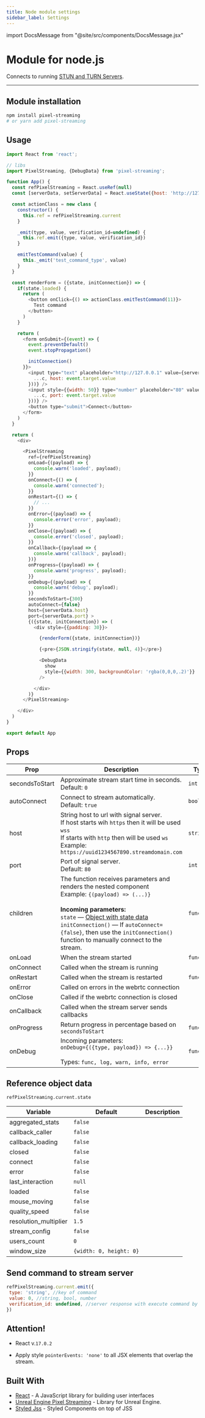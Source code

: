 ```yaml
---
title: Node module settings
sidebar_label: Settings
---
```


import DocsMessage from "@site/src/components/DocsMessage.jsx"

# Module for node.js

Connects to running [STUN and TURN Servers](https://docs.unrealengine.com/4.27/en-US/SharingAndReleasing/PixelStreaming/Hosting/).

---

## Module installation

```bash
npm install pixel-streaming
# or yarn add pixel-streaming
```

## Usage

```javascript
import React from 'react';

// libs
import PixelStreaming, {DebugData} from 'pixel-streaming';

function App() {
  const refPixelStreaming = React.useRef(null)
  const [serverData, setServerData] = React.useState({host: 'http://127.0.0.1', port: 80})

  const actionClass = new class {
    constructor() {
      this.ref = refPixelStreaming.current
    }

    _emit(type, value, verification_id=undefined) {
      this.ref.emit({type, value, verification_id})
    }

    emitTestCommand(value) {
      this._emit('test_command_type', value)
    }
  }

  const renderForm = ({state, initConnection}) => {
    if(state.loaded) {
      return (
        <button onClick={() => actionClass.emitTestCommand(11)}>
          Test command
        </button>
      )
    }

    return (
      <form onSubmit={(event) => {
        event.preventDefault()
        event.stopPropagation()

        initConnection()
      }}>
        <input type="text" placeholder="http://127.0.0.1" value={serverData.host} onChange={(event) => setServerData(c => ({
          ...c, host: event.target.value
        }))} />
        <input style={{width: 50}} type="number" placeholder="80" value={serverData.port} onChange={(event) => setServerData(c => ({
          ...c, port: event.target.value
        }))} />
        <button type="submit">Connect</button>
      </form>
    )
  }

  return (
    <div>

      <PixelStreaming
        ref={refPixelStreaming}
        onLoad={(payload) => {
          console.warn('loaded', payload);
        }}
        onConnect={() => {
          console.warn('connected');
        }}
        onRestart={() => {
          // ...
        }}
        onError={(payload) => {
          console.error('error', payload);
        }}
        onClose={(payload) => {
          console.error('closed', payload);
        }}
        onCallback={(payload => {
          console.warn('callback', payload);
        })}
        onProgress={(payload) => {
          console.warn('progress', payload);
        }}
        onDebug={(payload) => {
          console.warn('debug', payload);
        }}
        secondsToStart={300}
        autoConnect={false}
        host={serverData.host}
        port={serverData.port} >
        {({state, initConnection}) => (
          <div style={{padding: 30}}>

            {renderForm({state, initConnection})}

            {<pre>{JSON.stringify(state, null, 4)}</pre>}

            <DebugData
              show
              style={{width: 300, backgroundColor: 'rgba(0,0,0,.2)'}}
            />

          </div>
        )}
      </PixelStreaming>

    </div>
  )
}

export default App
```

## Props

| Prop           | Description                                                                                                                                                                                                                                                                                                                 | Type       |
| -------------- | --------------------------------------------------------------------------------------------------------------------------------------------------------------------------------------------------------------------------------------------------------------------------------------------------------------------------- | ---------- |
| secondsToStart | Approximate stream start time in seconds.<br/>Default: `0`                                                                                                                                                                                                                                                                  | `int`      |
| autoConnect    | Connect to stream automatically. <br/>Default: `true`                                                                                                                                                                                                                                                                       | `bool`     |
| host           | String host to url with signal server.<br/>If host starts wih `https` then it will be used `wss` <br/>If starts with `http` then will be used `ws`<br/>Example: `https://uuid1234567890.streamdomain.com`                                                                                                                   | `string`   |
| port           | Port of signal server.<br/>Default: `80`                                                                                                                                                                                                                                                                                    | `int`      |
| children       | The function receives parameters and renders the nested component <br/>Example: `{(payload) => (...)}` <br/><br/>**Incoming parameters:** <br/>`state` — [Object with state data](#ps-state)<br/>`initConnection()` — If `autoConnect={false}`, then use the `initConnection()` function to manually connect to the stream. | `function` |
| onLoad         | When the stream started                                                                                                                                                                                                                                                                                                     | `function` |
| onConnect      | Called when the stream is running                                                                                                                                                                                                                                                                                           |            |
| onRestart      | Called when the stream is restarted                                                                                                                                                                                                                                                                                         | `function` |
| onError        | Called on errors in the webrtc connection                                                                                                                                                                                                                                                                                   |            |
| onClose        | Called if the webrtc connection is closed                                                                                                                                                                                                                                                                                   |            |
| onCallback     | Called when the stream server sends callbacks                                                                                                                                                                                                                                                                               |            |
| onProgress     | Return progress in percentage based on `secondsToStart`                                                                                                                                                                                                                                                                     | `function` |
| onDebug        | Incoming parameters:<br/>`onDebug={({type, payload}) => {...}}`<br/><br/>Types: `func, log, warn, info, error`                                                                                                                                                                                                              | `function` |


<h2 id="ps-state">Reference object data</h2>

`refPixelStreaming.current.state`

| Variable              | Default                 | Description |
| --------------------- | ----------------------- | ----------- |
| aggregated_stats      | `false`                 |             |
| callback_caller       | `false`                 |             |
| callback_loading      | `false`                 |             |
| closed                | `false`                 |             |
| connect               | `false`                 |             |
| error                 | `false`                 |             |
| last_interaction      | `null`                  |             |
| loaded                | `false`                 |             |
| mouse_moving          | `false`                 |             |
| quality_speed         | `false`                 |             |
| resolution_multiplier | `1.5`                   |             |
| stream_config         | `false`                 |             |
| users_count           | `0`                     |             |
| window_size           | `{width: 0, height: 0}` |             |

## Send command to stream server

```javascript
refPixelStreaming.current.emit({
 type: 'string', //key of command
 value: 0, //string, bool, number
 verification_id: undefined, //server response with execute command by verification id
})
```

## Attention!

- React v.`17.0.2`

- Apply style `pointerEvents: 'none'` to all JSX elements that overlap the stream.

## Built With

- [React](https://reactjs.org/) - A JavaScript library for building user interfaces
- [Unreal Engine Pixel Streaming](https://docs.unrealengine.com/5.0/en-US) - Library for Unreal Engine.
- [Styled Jss](https://www.npmjs.com/package/styled-jss) - Styled Components on top of JSS

<DocsMessage />
